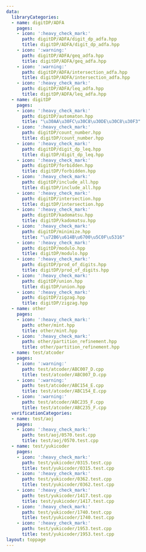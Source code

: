 ```yaml
---
data:
  libraryCategories:
  - name: digitDP/ADFA
    pages:
    - icon: ':heavy_check_mark:'
      path: digitDP/ADFA/digit_dp_adfa.hpp
      title: digitDP/ADFA/digit_dp_adfa.hpp
    - icon: ':warning:'
      path: digitDP/ADFA/geq_adfa.hpp
      title: digitDP/ADFA/geq_adfa.hpp
    - icon: ':warning:'
      path: digitDP/ADFA/intersection_adfa.hpp
      title: digitDP/ADFA/intersection_adfa.hpp
    - icon: ':heavy_check_mark:'
      path: digitDP/ADFA/leq_adfa.hpp
      title: digitDP/ADFA/leq_adfa.hpp
  - name: digitDP
    pages:
    - icon: ':heavy_check_mark:'
      path: digitDP/automaton.hpp
      title: "\u30AA\u30FC\u30C8\u30DE\u30C8\u30F3"
    - icon: ':heavy_check_mark:'
      path: digitDP/count_number.hpp
      title: digitDP/count_number.hpp
    - icon: ':heavy_check_mark:'
      path: digitDP/digit_dp_leq.hpp
      title: digitDP/digit_dp_leq.hpp
    - icon: ':heavy_check_mark:'
      path: digitDP/forbidden.hpp
      title: digitDP/forbidden.hpp
    - icon: ':heavy_check_mark:'
      path: digitDP/include_all.hpp
      title: digitDP/include_all.hpp
    - icon: ':heavy_check_mark:'
      path: digitDP/intersection.hpp
      title: digitDP/intersection.hpp
    - icon: ':heavy_check_mark:'
      path: digitDP/kadomatsu.hpp
      title: digitDP/kadomatsu.hpp
    - icon: ':heavy_check_mark:'
      path: digitDP/minimize.hpp
      title: "\u72B6\u614B\u6700\u5C0F\u5316"
    - icon: ':heavy_check_mark:'
      path: digitDP/modulo.hpp
      title: digitDP/modulo.hpp
    - icon: ':heavy_check_mark:'
      path: digitDP/prod_of_digits.hpp
      title: digitDP/prod_of_digits.hpp
    - icon: ':heavy_check_mark:'
      path: digitDP/union.hpp
      title: digitDP/union.hpp
    - icon: ':heavy_check_mark:'
      path: digitDP/zigzag.hpp
      title: digitDP/zigzag.hpp
  - name: other
    pages:
    - icon: ':heavy_check_mark:'
      path: other/mint.hpp
      title: other/mint.hpp
    - icon: ':heavy_check_mark:'
      path: other/partition_refinement.hpp
      title: other/partition_refinement.hpp
  - name: test/atcoder
    pages:
    - icon: ':warning:'
      path: test/atcoder/ABC007_D.cpp
      title: test/atcoder/ABC007_D.cpp
    - icon: ':warning:'
      path: test/atcoder/ABC154_E.cpp
      title: test/atcoder/ABC154_E.cpp
    - icon: ':warning:'
      path: test/atcoder/ABC235_F.cpp
      title: test/atcoder/ABC235_F.cpp
  verificationCategories:
  - name: test/aoj
    pages:
    - icon: ':heavy_check_mark:'
      path: test/aoj/0570.test.cpp
      title: test/aoj/0570.test.cpp
  - name: test/yukicoder
    pages:
    - icon: ':heavy_check_mark:'
      path: test/yukicoder/0315.test.cpp
      title: test/yukicoder/0315.test.cpp
    - icon: ':heavy_check_mark:'
      path: test/yukicoder/0362.test.cpp
      title: test/yukicoder/0362.test.cpp
    - icon: ':heavy_check_mark:'
      path: test/yukicoder/1417.test.cpp
      title: test/yukicoder/1417.test.cpp
    - icon: ':heavy_check_mark:'
      path: test/yukicoder/1740.test.cpp
      title: test/yukicoder/1740.test.cpp
    - icon: ':heavy_check_mark:'
      path: test/yukicoder/1953.test.cpp
      title: test/yukicoder/1953.test.cpp
layout: toppage
---
```

